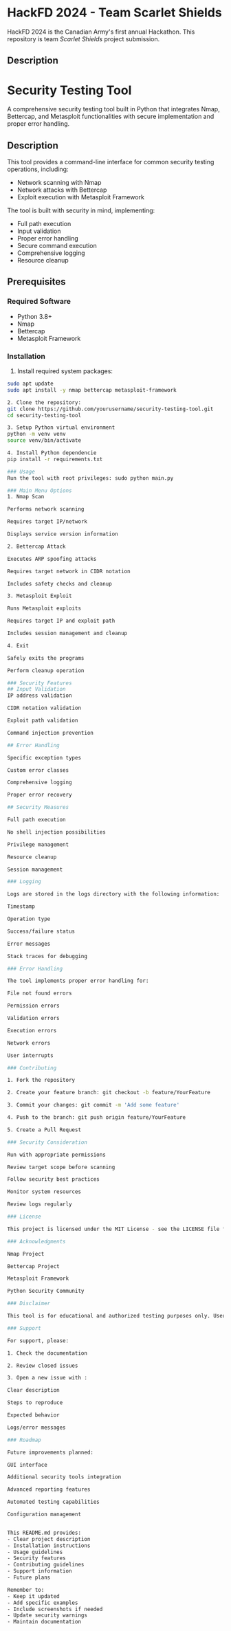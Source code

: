 # HackFD 2024 - Team Scarlet Shields

HackFD 2024 is the Canadian Army's first annual Hackathon. This repository is team _Scarlet Shields_ project submission.

## Description
# Security Testing Tool

A comprehensive security testing tool built in Python that integrates Nmap, Bettercap, and Metasploit functionalities with secure implementation and proper error handling.

## Description

This tool provides a command-line interface for common security testing operations, including:
- Network scanning with Nmap
- Network attacks with Bettercap
- Exploit execution with Metasploit Framework

The tool is built with security in mind, implementing:
- Full path execution
- Input validation
- Proper error handling
- Secure command execution
- Comprehensive logging
- Resource cleanup

## Prerequisites

### Required Software
- Python 3.8+
- Nmap
- Bettercap
- Metasploit Framework

### Installation

1. Install required system packages:
```bash
sudo apt update
sudo apt install -y nmap bettercap metasploit-framework

2. Clone the repository:
git clone https://github.com/yourusername/security-testing-tool.git
cd security-testing-tool

3. Setup Python virtual environment
python -m venv venv
source venv/bin/activate

4. Install Python dependencie
pip install -r requirements.txt

### Usage
Run the tool with root privileges: sudo python main.py

### Main Menu Options
1. Nmap Scan

Performs network scanning

Requires target IP/network

Displays service version information

2. Bettercap Attack

Executes ARP spoofing attacks

Requires target network in CIDR notation

Includes safety checks and cleanup

3. Metasploit Exploit

Runs Metasploit exploits

Requires target IP and exploit path

Includes session management and cleanup

4. Exit

Safely exits the programs

Perform cleanup operation

### Security Features
## Input Validation
IP address validation

CIDR notation validation

Exploit path validation

Command injection prevention

## Error Handling

Specific exception types

Custom error classes

Comprehensive logging

Proper error recovery

## Security Measures

Full path execution

No shell injection possibilities

Privilege management

Resource cleanup

Session management

### Logging

Logs are stored in the logs directory with the following information:

Timestamp

Operation type

Success/failure status

Error messages

Stack traces for debugging

### Error Handling

The tool implements proper error handling for:

File not found errors

Permission errors

Validation errors

Execution errors

Network errors

User interrupts

### Contributing 

1. Fork the repository

2. Create your feature branch: git checkout -b feature/YourFeature

3. Commit your changes: git commit -m 'Add some feature'

4. Push to the branch: git push origin feature/YourFeature

5. Create a Pull Request

### Security Consideration

Run with appropriate permissions

Review target scope before scanning

Follow security best practices

Monitor system resources

Review logs regularly

### License

This project is licensed under the MIT License - see the LICENSE file for details.

### Acknowledgments

Nmap Project

Bettercap Project

Metasploit Framework

Python Security Community

### Disclaimer

This tool is for educational and authorized testing purposes only. Users are responsible for obtaining proper authorization before testing any networks or systems.

### Support

For support, please: 

1. Check the documentation

2. Review closed issues

3. Open a new issue with : 

Clear description

Steps to reproduce

Expected behavior

Logs/error messages

### Roadmap

Future improvements planned:

GUI interface

Additional security tools integration

Advanced reporting features

Automated testing capabilities

Configuration management


This README.md provides:
- Clear project description
- Installation instructions
- Usage guidelines
- Security features
- Contributing guidelines
- Support information
- Future plans

Remember to:
- Keep it updated
- Add specific examples
- Include screenshots if needed
- Update security warnings
- Maintain documentation


